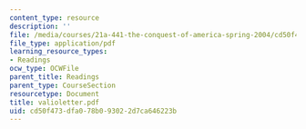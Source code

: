 ```yaml
---
content_type: resource
description: ''
file: /media/courses/21a-441-the-conquest-of-america-spring-2004/cd50f473dfa078b093022d7ca646223b_valioletter.pdf
file_type: application/pdf
learning_resource_types:
- Readings
ocw_type: OCWFile
parent_title: Readings
parent_type: CourseSection
resourcetype: Document
title: valioletter.pdf
uid: cd50f473-dfa0-78b0-9302-2d7ca646223b
---
```

